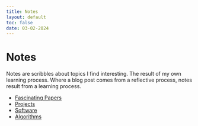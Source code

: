 ```yaml
---
title: Notes
layout: default
toc: false
date: 03-02-2024
---
```


# Notes
Notes are scribbles about topics I find interesting. The result of my own learning process. Where a blog post comes from a reflective process, notes result from a learning process.

- [Fascinating Papers](/notes/papers/)
- [Projects](/notes/projects/)
- [Software](/notes/software/)
- [Algorithms](/notes/algorithms/)
